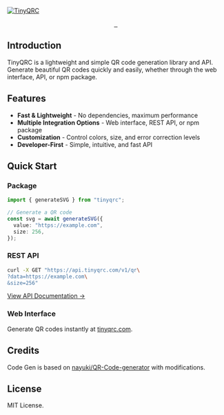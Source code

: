 [![TinyQRC](https://tinyqrc.com/banner.png)](https://tinyqrc.com)

<p align="center">
  <a aria-label="NPM version" href="https://www.npmjs.com/package/tinyqrc">
    <img alt="" src="https://badgen.net/npm/v/tinyqrc">
  </a>
  <a aria-label="Package size" href="https://bundlephobia.com/result?p=tinyqrc">
    <img alt="" src="https://badgen.net/bundlephobia/minzip/tinyqrc">
  </a>
  <a aria-label="License" href="https://github.com/chroxify/tinyqrc/blob/main/LICENSE">
    <img alt="" src="https://badgen.net/npm/license/tinyqrc">
  </a>
</p>

## Introduction

TinyQRC is a lightweight and simple QR code generation library and API. Generate beautiful QR codes quickly and easily, whether through the web interface, API, or npm package.

## Features

- **Fast & Lightweight** - No dependencies, maximum performance
- **Multiple Integration Options** - Web interface, REST API, or npm package
- **Customization** - Control colors, size, and error correction levels
- **Developer-First** - Simple, intuitive, and fast API

## Quick Start

### Package

```ts
import { generateSVG } from "tinyqrc";

// Generate a QR code
const svg = await generateSVG({
  value: "https://example.com",
  size: 256,
});
```

### REST API

```bash
curl -X GET "https://api.tinyqrc.com/v1/qr\
?data=https://example.com\
&size=256"
```

[View API Documentation →](https://go.tinyqrc.com/docs)

### Web Interface

Generate QR codes instantly at [tinyqrc.com](https://tinyqrc.com).

## Credits

Code Gen is based on [nayuki/QR-Code-generator](https://github.com/nayuki/QR-Code-generator) with modifications.

## License

MIT License.
